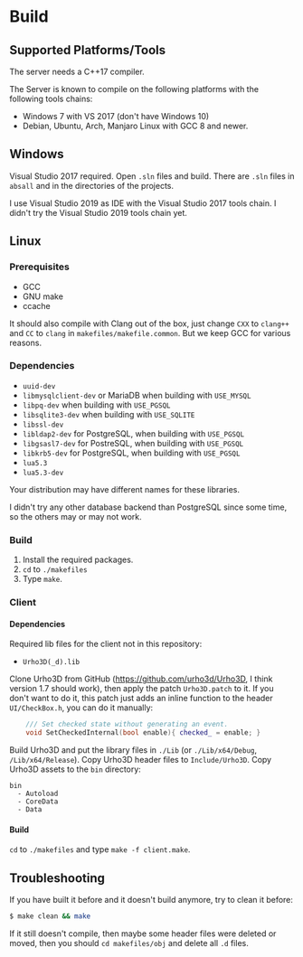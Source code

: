 # Build

## Supported Platforms/Tools

The server needs a C++17 compiler.

The Server is  known to compile on the following platforms with the following
tools chains:

* Windows 7 with VS 2017 (don't have Windows 10)
* Debian, Ubuntu, Arch, Manjaro Linux with GCC 8 and newer.

## Windows

Visual Studio 2017 required. Open `.sln` files and build. There are `.sln` files in `absall` and
in the directories of the projects.

I use Visual Studio 2019 as IDE with the Visual Studio 2017 tools chain. I didn't try the Visual
Studio 2019 tools chain yet.

## Linux

### Prerequisites

* GCC
* GNU make
* ccache

It should also compile with Clang out of the box, just change `CXX` to `clang++` and `CC` to `clang`
in `makefiles/makefile.common`. But we keep GCC for various reasons.

### Dependencies

* `uuid-dev`
* `libmysqlclient-dev` or MariaDB when building with `USE_MYSQL`
* `libpq-dev` when building with `USE_PGSQL`
* `libsqlite3-dev` when building with `USE_SQLITE`
* `libssl-dev`
* `libldap2-dev` for PostgreSQL, when building with `USE_PGSQL`
* `libgsasl7-dev` for PostreSQL, when building with `USE_PGSQL`
* `libkrb5-dev` for PostgreSQL, when building with `USE_PGSQL`
* `lua5.3`
* `lua5.3-dev`

Your distribution may have different names for these libraries.

I didn't try any other database backend than PostgreSQL since some time, so the others may or may
not work.

### Build

1. Install the required packages.
2. `cd` to `./makefiles`
3. Type `make`.

### Client

#### Dependencies

Required lib files for the client not in this repository:

* `Urho3D(_d).lib`

Clone Urho3D from GitHub (https://github.com/urho3d/Urho3D, I think version 1.7
should work), then apply the patch `Urho3D.patch` to it. If you don't want to do
it, this patch just adds an inline function to the header `UI/CheckBox.h`, you
can do it manually:
~~~cpp
    /// Set checked state without generating an event.
    void SetCheckedInternal(bool enable){ checked_ = enable; }
~~~
Build Urho3D and put the library files in `./Lib` (or `./Lib/x64/Debug`, 
`/Lib/x64/Release`). Copy Urho3D header files to `Include/Urho3D`. Copy
Urho3D assets to the `bin` directory:
~~~plain
bin
  - Autoload
  - CoreData
  - Data
~~~

#### Build

`cd` to `./makefiles` and type `make -f client.make`.

## Troubleshooting

If you have built it before and it doesn't build anymore, try to clean it before:

~~~sh
$ make clean && make
~~~

If it still doesn't compile, then maybe some header files were deleted or moved,
then you should `cd makefiles/obj` and delete all `.d` files.
